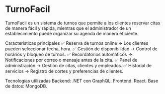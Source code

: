 # TurnoFacil
TurnoFacil es un sistema de turnos que permite a los clientes reservar citas de manera fácil y rápida, mientras que el administrador de un establecimiento puede organizar su agenda de manera eficiente.

Características principales
✅ Reserva de turnos online → Los clientes pueden seleccionar fecha, hora.
✅ Gestión de disponibilidad → Control de horarios y bloqueo de turnos.
✅ Recordatorios automáticos → Notificaciones por correo o mensaje antes de la cita.
✅ Panel de administración → Gestión de citas, clientes y empleados.
✅ Historial de servicios → Registro de cortes y preferencias de clientes.

Tecnologías utilizadas
Backend: .NET con GraphQL.
Frontend: React.
Base de datos: MongoDB.
